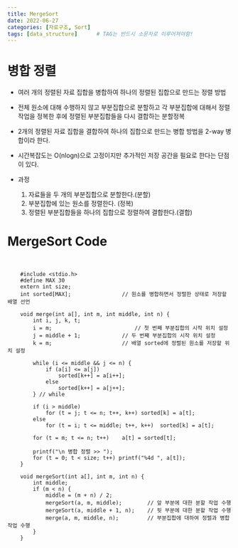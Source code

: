 ```yaml
---
title: MergeSort
date: 2022-06-27
categories: [자료구조, Sort]
tags: [data_structure]		# TAG는 반드시 소문자로 이루어져야함!
---
```


병합 정렬
========================
* 여러 개의 정렬된 자료 집합을 병합하여 하나의 정렬된 집합으로 만드는 정렬 방법
* 전체 원소에 대해 수행하지 않고 부분집합으로 분할하고 각 부분집합에 대해서 정렬 작업을 정복한 후에 정렬된 부분집합들을 다시 결합하는 분할정복

* 2개의 정렬된 자료 집합을 결합하여 하나의 집합으로 만드는 병합 방법을 2-way 병합이라 한다.

* 시간복잡도는 O(nlogn)으로 고정이지만 추가적인 저장 공간을 필요로 한다는 단점이 있다.

* 과정
  1. 자료들을 두 개의 부분집합으로 분할한다.(분할)
  2. 부분집합에 있는 원소를 정렬한다. (정복)
  3. 정렬된 부분집합들을 하나의 집합으로 정렬하여 결합한다.(결합)


MergeSort Code
============================

<br>

        #include <stdio.h>
        #define MAX 30
        extern int size;
        int sorted[MAX];				// 원소를 병합하면서 정렬한 상태로 저장할 배열 선언

        void merge(int a[], int m, int middle, int n) {
            int i, j, k, t;
            i = m;							// 첫 번째 부분집합의 시작 위치 설정
            j = middle + 1;				// 두 번째 부분집합의 시작 위치 설정
            k = m;						// 배열 sorted에 정렬된 원소를 저장할 위치 설정

            while (i <= middle && j <= n) {
                if (a[i] <= a[j])
                    sorted[k++] = a[i++];
                else
                    sorted[k++] = a[j++];
            } // while
            
            if (i > middle) 
                for (t = j; t <= n; t++, k++) sorted[k] = a[t];
            else 
                for (t = i; t <= middle; t++, k++)	sorted[k] = a[t];
            
            for (t = m; t <= n; t++) 	a[t] = sorted[t];

            printf("\n 병합 정렬 >> ");
            for (t = 0; t < size; t++) printf("%4d ", a[t]);
        }

        void mergeSort(int a[], int m, int n) {
            int middle; 
            if (m < n) {
                middle = (m + n) / 2;
                mergeSort(a, m, middle);		// 앞 부분에 대한 분할 작업 수행
                mergeSort(a, middle + 1, n);	// 뒷 부분에 대한 분할 작업 수행
                merge(a, m, middle, n);			// 부분집합에 대하여 정렬과 병합 작업 수행 
            }
        }